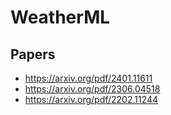 # WeatherML

## Papers
- https://arxiv.org/pdf/2401.11611
- https://arxiv.org/pdf/2306.04518
- https://arxiv.org/pdf/2202.11244
